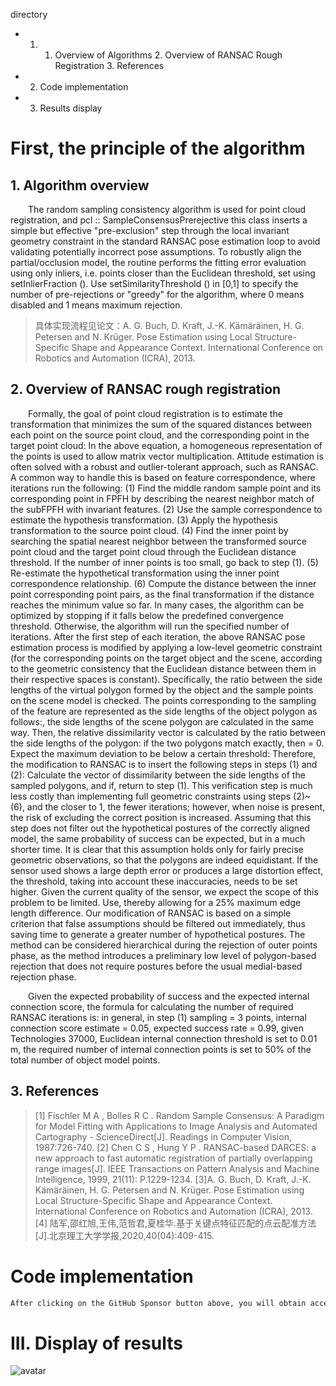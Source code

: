  directory 

 + 1. 1. Overview of Algorithms 2. Overview of RANSAC Rough Registration 3. References

 + 2. Code implementation 

 + 3. Results display 

#  First, the principle of the algorithm 

##  1. Algorithm overview 

   The random sampling consistency algorithm is used for point cloud registration, and pcl :: SampleConsensusPrerejective this class inserts a simple but effective "pre-exclusion" step through the local invariant geometry constraint in the standard RANSAC pose estimation loop to avoid validating potentially incorrect pose assumptions. To robustly align the partial/occlusion model, the routine performs the fitting error evaluation using only inliers, i.e. points closer than the Euclidean threshold, set using setInlierFraction (). Use setSimilarityThreshold () in [0,1] to specify the number of pre-rejections or "greedy" for the algorithm, where 0 means disabled and 1 means maximum rejection. 

>  具体实现流程见论文：A. G. Buch, D. Kraft, J.-K. Kämäräinen, H. G. Petersen and N. Krüger. Pose Estimation using Local Structure-Specific Shape and Appearance Context. International Conference on Robotics and Automation (ICRA), 2013. 

##  2. Overview of RANSAC rough registration 

   Formally, the goal of point cloud registration is to estimate the transformation that minimizes the sum of the squared distances between each point on the source point cloud, and the corresponding point in the target point cloud: In the above equation, a homogeneous representation of the points is used to allow matrix vector multiplication. Attitude estimation is often solved with a robust and outlier-tolerant approach, such as RANSAC. A common way to handle this is based on feature correspondence, where iterations run the following: (1) Find the middle random sample point and its corresponding point in FPFH by describing the nearest neighbor match of the subFPFH with invariant features. (2) Use the sample correspondence to estimate the hypothesis transformation. (3) Apply the hypothesis transformation to the source point cloud. (4) Find the inner point by searching the spatial nearest neighbor between the transformed source point cloud and the target point cloud through the Euclidean distance threshold. If the number of inner points is too small, go back to step (1). (5) Re-estimate the hypothetical transformation using the inner point correspondence relationship. (6) Compute the distance between the inner point corresponding point pairs, as the final transformation if the distance reaches the minimum value so far. In many cases, the algorithm can be optimized by stopping if it falls below the predefined convergence threshold. Otherwise, the algorithm will run the specified number of iterations. After the first step of each iteration, the above RANSAC pose estimation process is modified by applying a low-level geometric constraint (for the corresponding points on the target object and the scene, according to the geometric consistency that the Euclidean distance between them in their respective spaces is constant). Specifically, the ratio between the side lengths of the virtual polygon formed by the object and the sample points on the scene model is checked. The points corresponding to the sampling of the feature are represented as the side lengths of the object polygon as follows:, the side lengths of the scene polygon are calculated in the same way. Then, the relative dissimilarity vector is calculated by the ratio between the side lengths of the polygon: if the two polygons match exactly, then = 0. Expect the maximum deviation to be below a certain threshold: Therefore, the modification to RANSAC is to insert the following steps in steps (1) and (2): Calculate the vector of dissimilarity between the side lengths of the sampled polygons, and if, return to step (1). This verification step is much less costly than implementing full geometric constraints using steps (2)~ (6), and the closer to 1, the fewer iterations; however, when noise is present, the risk of excluding the correct position is increased. Assuming that this step does not filter out the hypothetical postures of the correctly aligned model, the same probability of success can be expected, but in a much shorter time. It is clear that this assumption holds only for fairly precise geometric observations, so that the polygons are indeed equidistant. If the sensor used shows a large depth error or produces a large distortion effect, the threshold, taking into account these inaccuracies, needs to be set higher. Given the current quality of the sensor, we expect the scope of this problem to be limited. Use, thereby allowing for a 25% maximum edge length difference. Our modification of RANSAC is based on a simple criterion that false assumptions should be filtered out immediately, thus saving time to generate a greater number of hypothetical postures. The method can be considered hierarchical during the rejection of outer points phase, as the method introduces a preliminary low level of polygon-based rejection that does not require postures before the usual medial-based rejection phase. 

   Given the expected probability of success and the expected internal connection score, the formula for calculating the number of required RANSAC iterations is: in general, in step (1) sampling = 3 points, internal connection score estimate = 0.05, expected success rate = 0.99, given Technologies 37000, Euclidean internal connection threshold is set to 0.01 m, the required number of internal connection points is set to 50% of the total number of object model points. 

##  3. References 

>  [1] Fischler M A , Bolles R C . Random Sample Consensus: A Paradigm for Model Fitting with Applications to Image Analysis and Automated Cartography - ScienceDirect[J]. Readings in Computer Vision, 1987:726-740. [2] Chen C S , Hung Y P . RANSAC-based DARCES: a new approach to fast automatic registration of partially overlapping range images[J]. IEEE Transactions on Pattern Analysis and Machine Intelligence, 1999, 21(11): P.1229-1234. [3]A. G. Buch, D. Kraft, J.-K. Kämäräinen, H. G. Petersen and N. Krüger. Pose Estimation using Local Structure-Specific Shape and Appearance Context. International Conference on Robotics and Automation (ICRA), 2013. [4] 陆军,邵红旭,王伟,范哲君,夏桂华.基于关键点特征匹配的点云配准方法[J].北京理工大学学报,2020,40(04):409-415. 

#  Code implementation 

  ```python  
After clicking on the GitHub Sponsor button above, you will obtain access permissions to my private code repository ( https://github.com/slowlon/my_code_bar ) to view this blog code. By searching the code number of this blog, you can find the code you need, code number is: 2024020309574176421
  ```  
#  III. Display of results 

 ![avatar]( 20200930200752927.png) 

